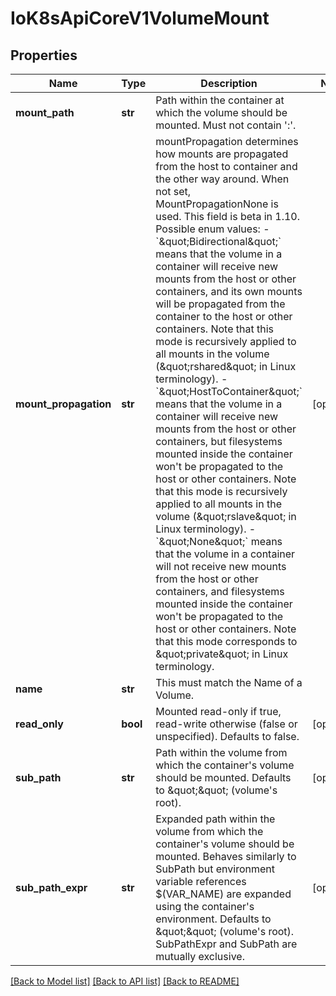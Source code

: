 # IoK8sApiCoreV1VolumeMount

## Properties
Name | Type | Description | Notes
------------ | ------------- | ------------- | -------------
**mount_path** | **str** | Path within the container at which the volume should be mounted.  Must not contain &#39;:&#39;. | 
**mount_propagation** | **str** | mountPropagation determines how mounts are propagated from the host to container and the other way around. When not set, MountPropagationNone is used. This field is beta in 1.10.  Possible enum values:  - &#x60;\&quot;Bidirectional\&quot;&#x60; means that the volume in a container will receive new mounts from the host or other containers, and its own mounts will be propagated from the container to the host or other containers. Note that this mode is recursively applied to all mounts in the volume (\&quot;rshared\&quot; in Linux terminology).  - &#x60;\&quot;HostToContainer\&quot;&#x60; means that the volume in a container will receive new mounts from the host or other containers, but filesystems mounted inside the container won&#39;t be propagated to the host or other containers. Note that this mode is recursively applied to all mounts in the volume (\&quot;rslave\&quot; in Linux terminology).  - &#x60;\&quot;None\&quot;&#x60; means that the volume in a container will not receive new mounts from the host or other containers, and filesystems mounted inside the container won&#39;t be propagated to the host or other containers. Note that this mode corresponds to \&quot;private\&quot; in Linux terminology. | [optional] 
**name** | **str** | This must match the Name of a Volume. | 
**read_only** | **bool** | Mounted read-only if true, read-write otherwise (false or unspecified). Defaults to false. | [optional] 
**sub_path** | **str** | Path within the volume from which the container&#39;s volume should be mounted. Defaults to \&quot;\&quot; (volume&#39;s root). | [optional] 
**sub_path_expr** | **str** | Expanded path within the volume from which the container&#39;s volume should be mounted. Behaves similarly to SubPath but environment variable references $(VAR_NAME) are expanded using the container&#39;s environment. Defaults to \&quot;\&quot; (volume&#39;s root). SubPathExpr and SubPath are mutually exclusive. | [optional] 

[[Back to Model list]](../README.md#documentation-for-models) [[Back to API list]](../README.md#documentation-for-api-endpoints) [[Back to README]](../README.md)


